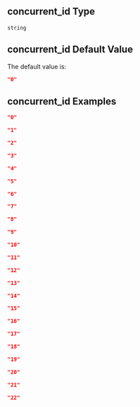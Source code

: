 ## concurrent_id Type

`string`

## concurrent_id Default Value

The default value is:

```json
"0"
```

## concurrent_id Examples

```json
"0"
```

```json
"1"
```

```json
"2"
```

```json
"3"
```

```json
"4"
```

```json
"5"
```

```json
"6"
```

```json
"7"
```

```json
"8"
```

```json
"9"
```

```json
"10"
```

```json
"11"
```

```json
"12"
```

```json
"13"
```

```json
"14"
```

```json
"15"
```

```json
"16"
```

```json
"17"
```

```json
"18"
```

```json
"19"
```

```json
"20"
```

```json
"21"
```

```json
"22"
```
